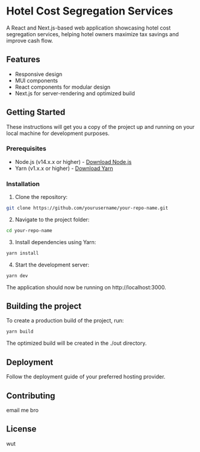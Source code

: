 # Hotel Cost Segregation Services

A React and Next.js-based web application showcasing hotel cost segregation services, helping hotel owners maximize tax savings and improve cash flow.

## Features

- Responsive design
- MUI components
- React components for modular design
- Next.js for server-rendering and optimized build

## Getting Started

These instructions will get you a copy of the project up and running on your local machine for development purposes.

### Prerequisites

- Node.js (v14.x.x or higher) - [Download Node.js](https://nodejs.org/en/download/)
- Yarn (v1.x.x or higher) - [Download Yarn](https://classic.yarnpkg.com/en/docs/install/)

### Installation

1. Clone the repository:
```bash
git clone https://github.com/yourusername/your-repo-name.git
```
2. Navigate to the project folder:
```bash
cd your-repo-name
```
3. Install dependencies using Yarn:
```bash
yarn install
```
4. Start the development server:
```bash
yarn dev
```

The application should now be running on http://localhost:3000.

## Building the project

To create a production build of the project, run:

```bash
yarn build
```

The optimized build will be created in the ./out directory.

## Deployment

Follow the deployment guide of your preferred hosting provider.

## Contributing

email me bro

## License

wut